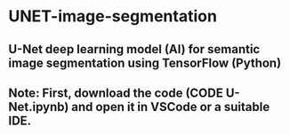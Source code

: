 # UNET-image-segmentation
U-Net deep learning model (AI) for semantic image segmentation using TensorFlow (Python)
-----------
Note:
First, download the code (CODE U-Net.ipynb) and open it in VSCode or a suitable IDE.
-----------
